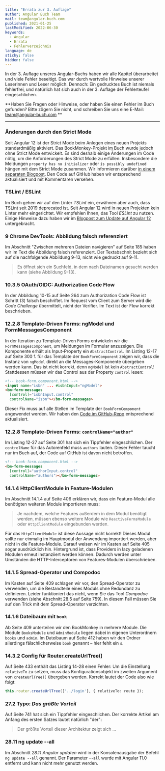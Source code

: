 ```yaml
---
title: "Errata zur 3. Auflage"
author: Angular Buch Team
mail: team@angular-buch.com
published: 2021-01-25
lastModified: 2022-06-30
keywords:
  - Angular
  - Errata
  - Fehlerverzeichnis
language: de
sticky: false
hidden: false
---
```


In der 3. Auflage unseres Angular-Buchs haben wir alle Kapitel überarbeitet und viele Fehler beseitigt.
Das war durch wertvolle Hinweise unserer Leserinnen und Leser möglich. Dennoch: Ein gedrucktes Buch ist niemals fehlerfrei, und natürlich hat sich auch in der 3. Auflage der Fehlerteufel eingeschlichen.

**Haben Sie Fragen oder Hinweise, oder haben Sie einen Fehler im Buch gefunden?
Bitte zögern Sie nicht, und schreiben Sie uns eine E-Mail: team@angular-buch.com **

------

### Änderungen durch den Strict Mode

Seit Angular 12 ist der Strict Mode beim Anlegen eines neuen Projekts standardmäßig aktiviert.
Das BookMonkey-Projekt im Buch wurde jedoch ohne Strict Mode entwickelt.
Es sind deshalb einige Änderungen im Code nötig, um die Anforderungen des Strict Mode zu erfüllen.
Insbesondere die Meldungen `property has no initializer` oder `is possibly undefined` hängen mit dem Strict Mode zusammen.
Wir informieren darüber [in einem separaten Blogpost](/blog/2022-06-bm4-update).
Den Code auf GitHub haben wir entsprechend aktualisiert und mit Kommentaren versehen.

### TSLint / ESLint

Im Buch gehen wir auf den Linter *TSLint* ein, erwähnen aber auch, dass TSLint seit 2019 deprecated ist. Seit Angular 12 wird in neuen Projekten kein Linter mehr eingerichtet.
Wir empfehlen Ihnen, das Tool *ESLint* zu nutzen. Einige Hinweise dazu haben wir im [Blogpost zum Update auf Angular 12](/blog/2021-06-angular12) untergebracht.

### 9 Chrome DevTools: Abbildung falsch referenziert

Im Abschnitt "Zwischen mehreren Dateien navigieren" auf Seite 185 haben wir im Text die Abbildung falsch referenziert.
Der Textabschnit bezieht sich auf die nachfolgende Abbildung 9-13, nicht wie gedruckt auf 9-11.

> Es öffnet sich ein Suchfeld, in dem nach Dateinamen gesucht werden kann (siehe Abbildung 9-13).


### 10.3.5 OAuth/OIDC: Authorization Code Flow

In der Abbildung 10-15 auf Seite 264 zum Authorization Code Flow ist Schritt (3) falsch beschriftet.
Im Request vom Client zum Server wird die *Code Challenge* übermittelt, nicht der Verifier.
Im Text ist der Flow korrekt beschrieben.

### 12.2.8 Template-Driven Forms: ngModel und FormMessagesComponent

In der Iteration zu Template-Driven Forms entwickeln wir die `FormMessagesComponent`, um Meldungen im Formular anzuzeigen.
Die Komponente erhält als Input-Property ein `AbstractControl`.
Im Listing 12-17 auf Seite 300 f. für das Template der `BookFormComponent` zeigen wir, dass die Instanz von `ngModel` direkt an die Messages-Komponente übergeben werden kann. Das ist nicht korrekt, denn `ngModel` ist kein `AbstractControl`! Stattdessen müssen wir das Control aus der Property `control` lesen:

```html
<!-- book-form.component.html -->
<input name="isbn" ... #isbnInput="ngModel">
<bm-form-messages
  [control]="isbnInput.control"
  controlName="isbn"></bm-form-messages>
```

Dieser Fix muss auf alle Stellen im Template der `BookFormComponent` angewendet werden. Wir haben den [Code im GitHub-Repo](https://github.com/book-monkey4/iteration-4-template-driven-forms/blob/master/src/app/book-form/book-form.component.html#L11-L18) entsprechend aktualisiert.

### 12.2.8 Template-Driven Forms: `controlName="author"`

Im Listing 12-27 auf Seite 301 hat sich ein Tippfehler eingeschlichen.
Der `controlName` für das Autorenfeld muss `authors` lauten. Dieser Fehler taucht nur im Buch auf, der Code auf GitHub ist davon nicht betroffen.

```html
<!-- book-form.component.html -->
<bm-form-messages
  [control]="authorInput.control"
  controlName="authors"></bm-form-messages>
```

### 14.1.4 HttpClientModule in Feature-Modulen

Im Abschnitt 14.1.4 auf Seite 406 erklären wir, dass ein Feature-Modul alle benötigten weiteren Module importieren muss:
> Je nachdem, welche Features außerdem in dem Modul benötigt werden, müssen ebenso weitere Module wie `ReactiveFormsModule` oder `HttpClientModule` eingebunden werden.

Für das `HttpClientModule` ist diese Aussage nicht korrekt! Dieses Modul sollte nur einmalig im Hauptmodul der Anwendung importiert werden, aber nicht in die Feature-Module. Darauf weisen wir im Kasten auf Seite 405 sogar ausdrücklich hin.
Hintergrund ist, dass Providers in lazy geladenen Modulen erneut instanziiert werden können. Dadurch werden unter Umständen die HTTP-Interceptoren von Features-Modulen überschrieben.

### 14.1.5 Spread-Operator und Compodoc

Im Kasten auf Seite 409 schlagen wir vor, den Spread-Operator zu verwenden, um die Bestandteile eines Moduls ohne Redundanz zu definieren.
Leider funktioniert das nicht, wenn Sie das Tool *Compodoc* verwenden (siehe Abschnitt 28.5 auf Seite 759). In diesem Fall müssen Sie auf den Trick mit dem Spread-Operator verzichten.

### 14.1.6 Dateibaum mit `book`

Ab Seite 409 unterteilen wir den BookMonkey in mehrere Module.
Die Module `BooksModule` und `AdminModule` liegen dabei in eigenen Unterordnern `books` und `admin`.
Im Dateibaum auf Seite 412 haben wir den Ordner allerdings fälschlicherweise `book` genannt – hier fehlt ein `s`.

### 14.3.2 Config für Router.createUrlTree()

Auf Seite 433 enthält das Listing 14-28 einen Fehler:
Um die Einstellung `relativeTo` zu setzen, muss das Konfigurationsobjekt im zweiten Argument von `createUrlTree()` übergeben werden.
Korrekt lautet der Code also wie folgt:

```ts
this.router.createUrlTree(['../login'], { relativeTo: route });
```

### 27.2 Typo: *Das größte Vorteil*

Auf Seite 741 hat sich ein Tippfehler eingeschlichen. Der korrekte Artikel am Anfang des ersten Satzes lautet natürlich "der":
> Der größte Vorteil dieser Architektur zeigt sich …


### 28.11 ng update --all

Im Abschnitt *28.11 Angular updaten* wird in der Konsolenausgabe der Befehl `ng update --all` genannt.
Der Parameter `--all` wurde mit Angular 11.0 entfernt und kann nicht mehr genutzt werden.





